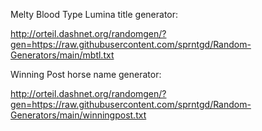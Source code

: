 Melty Blood Type Lumina title generator:

http://orteil.dashnet.org/randomgen/?gen=https://raw.githubusercontent.com/sprntgd/Random-Generators/main/mbtl.txt

Winning Post horse name generator:

http://orteil.dashnet.org/randomgen/?gen=https://raw.githubusercontent.com/sprntgd/Random-Generators/main/winningpost.txt
